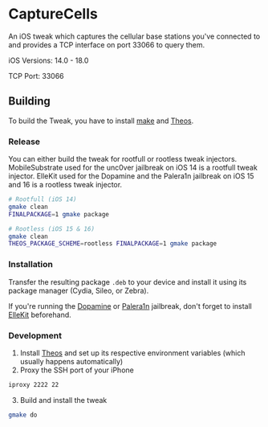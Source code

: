 # CaptureCells

An iOS tweak which captures the cellular base stations you've connected to and provides a TCP interface on port 33066 to query them.

iOS Versions: 14.0 - 18.0

TCP Port: 33066

## Building

To build the Tweak, you have to install [make](https://formulae.brew.sh/formula/make) and [Theos](https://theos.dev/docs/).

### Release

You can either build the tweak for rootfull or rootless tweak injectors.
MobileSubstrate used for the unc0ver jailbreak on iOS 14 is a rootfull tweak injector.
ElleKit used for the Dopamine and the Palera1n jailbreak on iOS 15 and 16 is a rootless tweak injector.

```bash
# Rootfull (iOS 14)
gmake clean
FINALPACKAGE=1 gmake package

# Rootless (iOS 15 & 16)
gmake clean
THEOS_PACKAGE_SCHEME=rootless FINALPACKAGE=1 gmake package
```

### Installation

Transfer the resulting package `.deb` to your device and install it using its package manager (Cydia, Sileo, or Zebra).

If you're running the [Dopamine](https://ellekit.space/dopamine/) or [Palera1n](https://palera.in) jailbreak, don't forget to install [ElleKit](https://ellekit.space) beforehand.

### Development
1. Install [Theos](https://theos.dev/docs/) and set up its respective environment variables (which usually happens automatically)
2. Proxy the SSH port of your iPhone
```bash
iproxy 2222 22
```
3. Build and install the tweak
```bash
gmake do
```

